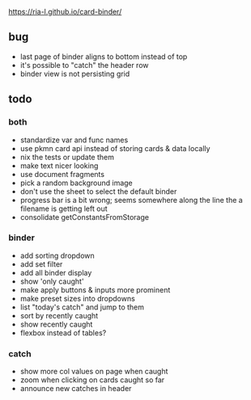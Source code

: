 https://ria-l.github.io/card-binder/

## bug

- last page of binder aligns to bottom instead of top
- it's possible to "catch" the header row
- binder view is not persisting grid

## todo

### both

- standardize var and func names
- use pkmn card api instead of storing cards & data locally
- nix the tests or update them
- make text nicer looking
- use document fragments
- pick a random background image
- don't use the sheet to select the default binder
- progress bar is a bit wrong; seems somewhere along the line the a filename is getting left out
- consolidate getConstantsFromStorage

### binder

- add sorting dropdown
- add set filter
- add all binder display
- show 'only caught'
- make apply buttons & inputs more prominent
- make preset sizes into dropdowns
- list "today's catch" and jump to them
- sort by recently caught
- show recently caught
- flexbox instead of tables?

### catch

- show more col values on page when caught
- zoom when clicking on cards caught so far
- announce new catches in header